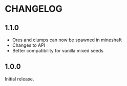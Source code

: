 # CHANGELOG

## 1.1.0
- Ores and clumps can now be spawned in mineshaft
- Changes to API
- Better compatibility for vanilla mixed seeds

## 1.0.0
Initial release.
